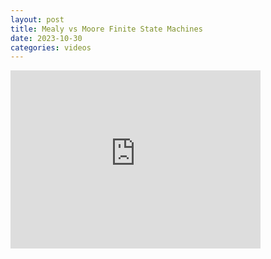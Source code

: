 ```yaml
---
layout: post
title: Mealy vs Moore Finite State Machines
date: 2023-10-30
categories: videos
---
```

<iframe id="kaltura_player" src="https://cdnapisec.kaltura.com/p/2189801/sp/218980100/embedIframeJs/uiconf_id/38220381/partner_id/2189801?iframeembed=true&playerId=kaltura_player&entry_id=1_r7776lma&flashvars[streamerType]=auto&amp;flashvars[localizationCode]=en&amp;flashvars[sideBarContainer.plugin]=true&amp;flashvars[sideBarContainer.position]=left&amp;flashvars[sideBarContainer.clickToClose]=true&amp;flashvars[chapters.plugin]=true&amp;flashvars[chapters.layout]=vertical&amp;flashvars[chapters.thumbnailRotator]=false&amp;flashvars[streamSelector.plugin]=true&amp;flashvars[EmbedPlayer.SpinnerTarget]=videoHolder&amp;flashvars[dualScreen.plugin]=true&amp;flashvars[hotspots.plugin]=1&amp;flashvars[Kaltura.addCrossoriginToIframe]=true&amp;&wid=1_g7wxoy4s" width="400" height="285" allowfullscreen webkitallowfullscreen mozAllowFullScreen allow="autoplay *; fullscreen *; encrypted-media *" sandbox="allow-downloads allow-forms allow-same-origin allow-scripts allow-top-navigation allow-pointer-lock allow-popups allow-modals allow-orientation-lock allow-popups-to-escape-sandbox allow-presentation allow-top-navigation-by-user-activation" frameborder="0" title="ECE275-F23"></iframe>
